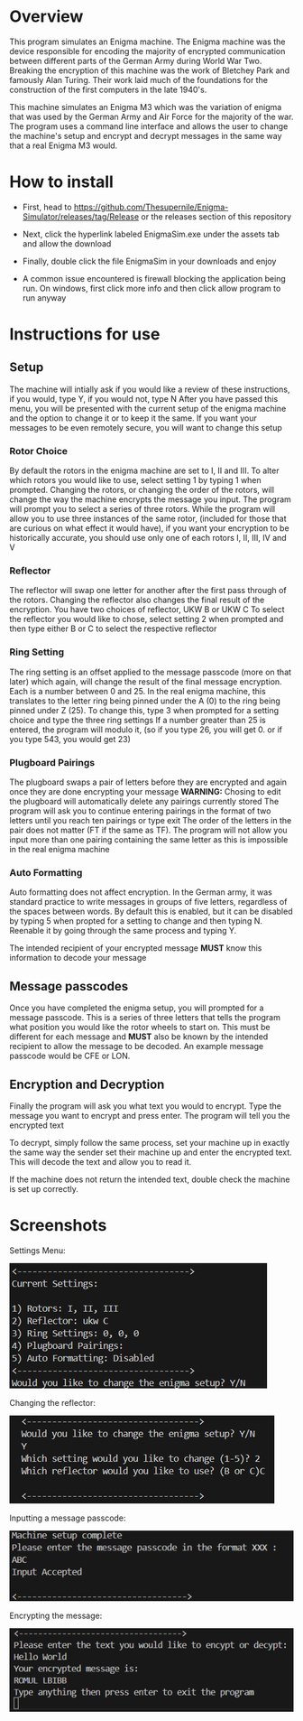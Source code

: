 # Overview
This program simulates an Enigma machine. The Enigma machine was the device responsible for encoding the majority of encrypted communication between different parts of the German Army during World War Two. Breaking the encryption of this machine was the work of Bletchey Park and famously Alan Turing. Their work laid much of the foundations for the construction of the first computers in the late 1940's.

This machine simulates an Enigma M3 which was the variation of enigma that was used by the German Army and Air Force for the majority of the war. The program uses a command line interface and allows the user to change the machine's setup and encrypt and decrypt messages in the same way that a real Enigma M3 would.

# How to install
* First, head to https://github.com/Thesupernile/Enigma-Simulator/releases/tag/Release or the releases section of this repository
* Next, click the hyperlink labeled EnigmaSim.exe under the assets tab and allow the download
* Finally, double click the file EnigmaSim in your downloads and enjoy

* A common issue encountered is firewall blocking the application being run. On windows, first click more info and then click allow program to run anyway

# Instructions for use

## Setup
The machine will intially ask if you would like a review of these instructions, if you would, type Y, if you would not, type N
After you have passed this menu, you will be presented with the current setup of the enigma machine and the option to change it or to keep it the same.
If you want your messages to be even remotely secure, you will want to change this setup

### Rotor Choice
By default the rotors in the enigma machine are set to I, II and III. To alter which rotors you would like to use, select setting 1 by typing 1 when prompted.
Changing the rotors, or changing the order of the rotors, will change the way the machine encrypts the message you input. 
The program will prompt you to select a series of three rotors. While the program will allow you to use three instances of the same rotor, (included for those that are curious on what effect it would have), if you want your encryption to be historically accurate, you should use only one of each rotors I, II, III, IV and V

### Reflector
The reflector will swap one letter for another after the first pass through of the rotors. 
Changing the reflector also changes the final result of the encryption. You have two choices of reflector, UKW B or UKW C
To select the reflector you would like to chose, select setting 2 when prompted and then type either B or C to select the respective reflector

### Ring Setting
The ring setting is an offset applied to the message passcode (more on that later) which again, will change the result of the final message encryption. Each is a number between 0 and 25. 
In the real enigma machine, this translates to the letter ring being pinned under the A (0) to the ring being pinned under Z (25). 
To change this, type 3 when prompted for a setting choice and type the three ring settings
If a number greater than 25 is entered, the program will modulo it, (so if you type 26, you will get 0. or if you type 543, you would get 23)

### Plugboard Pairings
The plugboard swaps a pair of letters before they are encrypted and again once they are done encrypting your message
**WARNING:** Chosing to edit the plugboard will automatically delete any pairings currently stored
The program will ask you to continue entering pairings in the format of two letters until you reach ten pairings or type exit
The order of the letters in the pair does not matter (FT if the same as TF). The program will not allow you input more than one pairing containing the same letter as this is impossible in the real enigma machine

### Auto Formatting
Auto formatting does not affect encryption. In the German army, it was standard practice to write messages in groups of five letters, regardless of the spaces between words. By default this is enabled, but it can be disabled by typing 5 when propted for a setting to change and then typing N. Reenable it by going through the same process and typing Y.

The intended recipient of your encrypted message **MUST** know this information to decode your message

## Message passcodes
Once you have completed the enigma setup, you will prompted for a message passcode. This is a series of three letters that tells the program what position you would like the rotor wheels to start on. This must be different for each message and **MUST** also be known by the intended recipient to allow the message to be decoded. An example message passcode would be CFE or LON.

## Encryption and Decryption
Finally the program will ask you what text you would to encrypt. Type the message you want to encrypt and press enter. The program will tell you the encrypted text

To decrypt, simply follow the same process, set your machine up in exactly the same way the sender set their machine up and enter the encrypted text. This will decode the text and allow you to read it.

If the machine does not return the intended text, double check the machine is set up correctly.


# Screenshots

Settings Menu:

![Settings Display Menu Screenshot](ProgramScreenshots/CurrentSettingsDisplay.png)


Changing the reflector:

![Reflector Changes Screenshot](ProgramScreenshots/ChangingReflector.png)

Inputting a message passcode:

![Message Passcode Screenshot](ProgramScreenshots/Passcode.png)

Encrypting the message:

![Message Encryption Screenshot](ProgramScreenshots/Encryption.png)